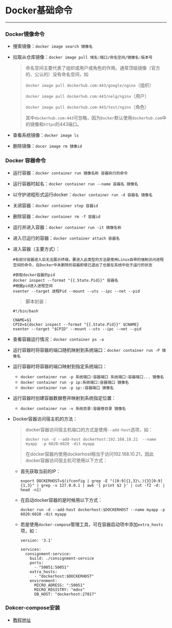 # Docker基础命令

---

### Docker镜像命令

- 搜索镜像：`docker image search 镜像名`

- 拉取从仓库镜像：`docker image pull 域名:端口/命名空间/镜像名:版本号`

  > 命名空间主要代表了组织或用户或角色的作用。通常顶级镜像（官方的、公认的）没有命名空间，如
  >
  > `docker image pull dockerhub.com:443/google/nginx`（组织）
  >
  > `docker image pull dockerhub.com:443/nelg/nginx`（用户）
  >
  > `docker image pull dockerhub.com:443/test/nginx`（角色）
  >
  > 其中`dockerhub.com:443`可忽略，因为`Docker`默认使用`dockerhub.com`中的镜像和`https`的443端口。

- 查看系统镜像：`docker image ls`

- 删除镜像：`docer image rm 镜像id`

### Docker 容器命令

- 运行容器：`docker container run 镜像名称 容器执行的命令`

- 运行容器时起名：`docker container run --name 容器名 镜像名`

- 以守护进程形式运行docker：`docker container run -d 容器名 镜像名`

- 关闭容器：`docker container stop 容器id`

- 删除容器：`docker container rm -f 容器id`

- 运行并进入容器：`docker container run -it 镜像名称`

- 进入已运行的容器：`docker container attach 容器名`

- 进入容器（主要方式）：

  ```shell
  #有部分容器进入后无法展示终端，要进入此类型的方法是使用Linux自带的强制访问进程空间的命令，在Docker中未删除的容器即使已退出了也是在系统中处于运行的状态
  
  #获取docker容器的pid
  docker inspect --format "{{.State.Pid}}" 容器名
  #根据pid进入进程空间
  nsenter --target 进程Pid --mount --uts --ipc --net --pid
  ```

  > 脚本封装：

  ```shell
  #!/bin/bash
  
  CNAME=$1
  CPID=${docker inspect --format "{{.State.Pid}}" $CNAME}
  nsenter --target "$CPID" --mount --uts --ipc --net --pid
  ```

- 查看容器运行情况：`docker container ps -a`

- 运行容器时将容器的端口随机映射到系统端口：`docker container run -P 镜像名`

- 运行容器时将容器的端口映射到指定系统端口：

  - `docker container run -p 系统端口:容器端口 系统端口:容器端口... 镜像名`
  - `docker container run -p ip:系统端口:容器端口 镜像名`
  - `docker container run -p ip::容器端口 镜像名`

- 运行容器时创建容器数据卷并映射到系统指定位置：

  - `docker container run -v 系统目录:容器卷目录 镜像名`

- Docker容器访问宿主机的方法：

  > docker容器访问宿主机端口的方式是使用`--add-host`选项，如：
  >
  > ```shell
  > docker run -d --add-host dockerhost:192.168.10.21  --name myapp  -p 6020:6020 -dit myapp
  > ```
  >
  > 在docker容器内使用dockerhost相当于访问192.168.10.21，因此docker容器访问宿主机可使用以下方式：

  - 首先获取当前的IP：

    ```shell
    export DOCKERHOST=$(ifconfig | grep -E "([0-9]{1,3}\.){3}[0-9]{1,3}" | grep -v 127.0.0.1 | awk '{ print $2 }' | cut -f2 -d: | head -n1)
    ```

  - 在启动docker容器的是时候用以下方式：

    ```shell
    docker run -d --add-host dockerhost:$DOCKERHOST --name myapp -p 6020:6020 -dit myapp
    ```

  - 若是使用`docker-compose`管理工具，可在容器启动项中添加`extra_hosts`项，如：

    ```shell
    version: '3.1'
    
    services:                                                                       
      consignment-service:                                                          
        build: ./consignment-service                                                
        ports:                                                                      
          - "50051:50051"                                                           
        extra_hosts:                                                                
          - "dockerhost:$DOCKERHOST"                                                
        environment:                                                                
          MICRO_ADRESS: ":50051"                                                    
          MICRO_REGISTRY: "mdns"                                                    
          DB_HOST: "dockerhost:27017"
    ```

### Dokcer-compose安装

- [教程地址](http://www.dockerinfo.net/4257.html)
